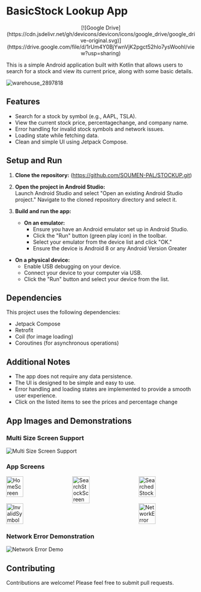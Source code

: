 
# BasicStock Lookup App  
<p align="center">
[![Google Drive](https://cdn.jsdelivr.net/gh/devicons/devicon/icons/google_drive/google_drive-original.svg)](https://drive.google.com/file/d/1rUm4Y0BjYwnVjK2pgct52hlo7ysWoohl/view?usp=sharing)
</p>
  
This is a simple Android application built with Kotlin that allows users to search for a stock and view its current price, along with some basic details.  

  ![warehouse_2897818](https://github.com/user-attachments/assets/0f90c049-ddd2-4026-adbc-af269883b547)

## Features  
  
* Search for a stock by symbol (e.g., AAPL, TSLA).  
* View the current stock price, percentagechange, and company name.  
* Error handling for invalid stock symbols and network issues.  
* Loading state while fetching data.  
* Clean and simple UI using Jetpack Compose.  
  
## Setup and Run  
  
1. **Clone the repository:** 
 (https://github.com/SOUMEN-PAL/STOCKUP.git)
 2. **Open the project in Android Studio:**  
   Launch Android Studio and select "Open an existing Android Studio project." Navigate to the cloned repository directory and select it.  
  
3. **Build and run the app:**  
   * **On an emulator:**  
     - Ensure you have an Android emulator set up in Android Studio.  
     - Click the "Run" button (green play icon) in the toolbar.  
     - Select your emulator from the device list and click "OK."  
     - Ensure the device is Android 8 or any Android Version Greater
  * **On a physical device:**  
     - Enable USB debugging on your device.  
     - Connect your device to your computer via USB.  
     - Click the "Run" button and select your device from the list.
## Dependencies  
  
This project uses the following dependencies:  
  
* Jetpack Compose  
* Retrofit  
* Coil (for image loading)  
* Coroutines (for asynchronous operations)
  
## Additional Notes  
  
* The app does not require any data persistence.  
* The UI is designed to be simple and easy to use.  
* Error handling and loading states are implemented to provide a smooth user experience.
* Click on the listed items to see the prices and percentage change

## App Images and Demonstrations

### Multi Size Screen Support
![Multi Size Screen Support](https://github.com/user-attachments/assets/93477224-737f-4af0-955d-53a43f446283)

### App Screens

<div style="display: flex; justify-content: space-between;">
  <img src="https://github.com/user-attachments/assets/30758539-0051-435b-b43d-5c7447942aa6" alt="HomeScreen" width="30%">
  <img src="https://github.com/user-attachments/assets/986fa2bb-e714-4f2d-8bef-c35bda2f7856" alt="SearchStockScreen" width="30%">
  <img src="https://github.com/user-attachments/assets/29a4d61b-2528-4871-897e-3ebdd629fdb5" alt="SearchedStock" width="30%">
</div>

<div style="display: flex; justify-content: space-between;">
  <img src="https://github.com/user-attachments/assets/a8899e16-c58a-461c-86b8-5e74216ee1fb" alt="InvalidSymbol" width="30%">
  <img src="https://github.com/user-attachments/assets/df89533c-8e8c-4185-b243-0dc1cf2a31b1" alt="NetworkError" width="30%">
</div>

### Network Error Demonstration
![Network Error Demo](https://github.com/user-attachments/assets/345fcc6e-1403-4a25-9e29-0f234e20aa9b)


## Contributing  
  
Contributions are welcome! Please feel free to submit pull requests.
